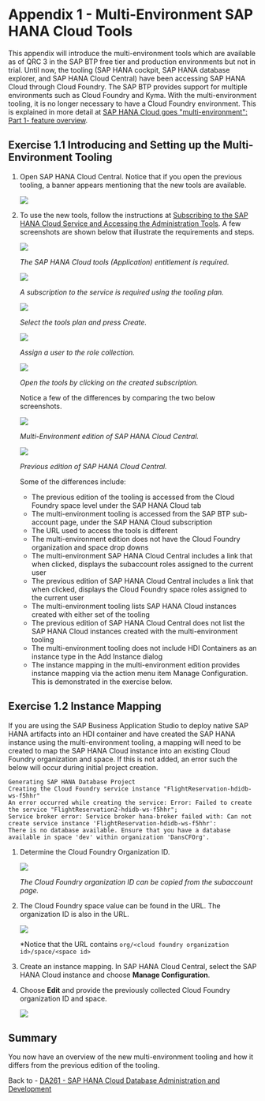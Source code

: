 # Appendix 1 - Multi-Environment SAP HANA Cloud Tools

This appendix will introduce the multi-environment tools which are available as of QRC 3 in the SAP BTP free tier and production environments but not in trial.  Until now, the tooling (SAP HANA cockpit, SAP HANA database explorer, and SAP HANA Cloud Central) have been accessing SAP HANA Cloud through Cloud Foundry.  The SAP BTP provides support for multiple environments such as Cloud Foundry and Kyma.  With the multi-environment tooling, it is no longer necessary to have a Cloud Foundry environment.  This is explained in more detail at [SAP HANA Cloud goes "multi-environment": Part 1- feature overview](https://blogs.sap.com/2022/09/21/sap-hana-cloud-goes-multi-environment-part-1-feature-overview/).  

## Exercise 1.1 Introducing and Setting up the Multi-Environment Tooling

1. Open SAP HANA Cloud Central.  Notice that if you open the previous tooling, a banner appears mentioning that the new tools are available.

    ![](images/HANA-Cloud-Central-with-banner.png) 

2. To use the new tools, follow the instructions at [Subscribing to the SAP HANA Cloud Service and Accessing the Administration Tools](https://help.sap.com/docs/HANA_CLOUD/9ae9104a46f74a6583ce5182e7fb20cb/784a1dbb421a4da29fb1e3bdf5f198ec.html).  A few screenshots are shown below that illustrate the requirements and steps.

    ![](images/entitlements.png)

    *The SAP HANA Cloud tools (Application) entitlement is required.* 

    ![](images/Create-Subscription.png)

    *A subscription to the service is required using the tooling plan.*

    ![](images/Tools-Plan.png)

    *Select the tools plan and press Create.*

    ![](images/Role-Collection.png)

    *Assign a user to the role collection.*

    ![](images/Open-Tools.png)
    
    *Open the tools by clicking on the created subscription.*

    Notice a few of the differences by comparing the two below screenshots.

    ![](images/Multi-Environemnt-HCC.png)

    *Multi-Environment edition of SAP HANA Cloud Central.*

    ![](images/Cloud-Foundry-HCC.png)

    *Previous edition of SAP HANA Cloud Central.*

    Some of the differences include:

    * The previous edition of the tooling is accessed from the Cloud Foundry space level under the SAP HANA Cloud tab
    * The multi-environment tooling is accessed from the SAP BTP sub-account page, under the SAP HANA Cloud subscription
    * The URL used to access the tools is different
    * The multi-environment edition does not have the Cloud Foundry organization and space drop downs
    * The multi-environment SAP HANA Cloud Central includes a link that when clicked, displays the subaccount roles assigned to the current user
    * The previous edition of SAP HANA Cloud Central includes a link that when clicked, displays the Cloud Foundry space roles assigned to the current user
    * The multi-environment tooling lists SAP HANA Cloud instances created with either set of the tooling
    * The previous edition of SAP HANA Cloud Central does not list the SAP HANA Cloud instances created with the multi-environment tooling
    * The multi-environment tooling does not include HDI Containers as an instance type in the Add Instance dialog
    * The instance mapping in the multi-environment edition provides instance mapping via the action menu item Manage Configuration.  This is demonstrated in the exercise below.

## Exercise 1.2 Instance Mapping

If you are using the SAP Business Application Studio to deploy native SAP HANA artifacts into an HDI container and have created the SAP HANA instance using the multi-environment tooling, a mapping will need to be created to map the SAP HANA Cloud instance into an existing Cloud Foundry organization and space.  If this is not added, an error such the below will occur during initial project creation.
   
    Generating SAP HANA Database Project
    Creating the Cloud Foundry service instance "FlightReservation-hdidb-ws-f5hhr"
    An error occurred while creating the service: Error: Failed to create the service "FlightReservation2-hdidb-ws-f5hhr"; 
    Service broker error: Service broker hana-broker failed with: Can not create service instance 'FlightReservation-hdidb-ws-f5hhr': 
    There is no database available. Ensure that you have a database available in space 'dev' within organization 'DansCFOrg'.


1. Determine the Cloud Foundry Organization ID.

    ![](images/Cloud-Foundry-Org.png)

    *The Cloud Foundry organization ID can be copied from the subaccount page.*

2. The Cloud Foundry space value can be found in the URL.  The organization ID is also in the URL.

    ![](images/Cloud-Foundry-Space-ID.png)

    *Notice that the URL contains `org/<cloud foundry organization id>/space/<space id>`

3. Create an instance mapping.  In SAP HANA Cloud Central, select the SAP HANA Cloud instance and choose **Manage Configuration**.


4. Choose **Edit** and provide the previously collected Cloud Foundry organization ID and space.

    ![](images/Instance-Mapping.png)


## Summary

You now have an overview of the new multi-environment tooling and how it differs from the previous edition of the tooling.

Back to - [DA261 - SAP HANA Cloud Database Administration and Development](../../../README.md)

